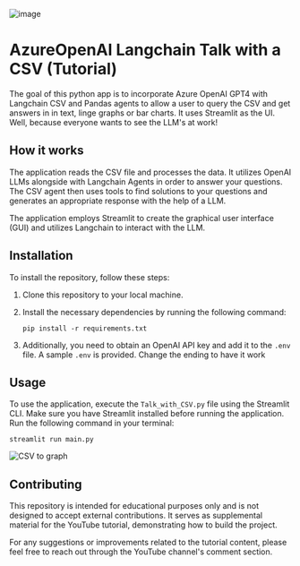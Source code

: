 ![image](https://github.com/SirRacha/AzureOpenAI-Langchain-Talk-with-CSV/assets/31993629/0ae4c709-ee39-4213-8956-76b8e044396f)


# AzureOpenAI Langchain Talk with a CSV (Tutorial)

The goal of this python app is to incorporate Azure OpenAI GPT4 with Langchain CSV and Pandas agents to allow a user to query the CSV and get answers in in text, linge graphs or bar charts.  It uses Streamlit as the UI.  Well, because everyone wants to see the LLM's at work!

## How it works

The application reads the CSV file and processes the data. It utilizes OpenAI LLMs alongside with Langchain Agents in order to answer your questions. The CSV agent then uses tools to find solutions to your questions and generates an appropriate response with the help of a LLM.

The application employs Streamlit to create the graphical user interface (GUI) and utilizes Langchain to interact with the LLM.

## Installation

To install the repository, follow these steps:

1. Clone this repository to your local machine.
2. Install the necessary dependencies by running the following command:

   ```
   pip install -r requirements.txt
   ```

3. Additionally, you need to obtain an OpenAI API key and add it to the `.env` file.  A sample `.env` is provided.  Change the ending to have it work

## Usage

To use the application, execute the `Talk_with_CSV.py` file using the Streamlit CLI. Make sure you have Streamlit installed before running the application. Run the following command in your terminal:

```
streamlit run main.py
```

![CSV to graph](https://github.com/SirRacha/AzureOpenAI-Langchain-Talk-with-CSV/assets/31993629/64ec2cd5-a214-466d-b29e-34441900fe52)


## Contributing
This repository is intended for educational purposes only and is not designed to accept external contributions. It serves as supplemental material for the YouTube tutorial, demonstrating how to build the project.

For any suggestions or improvements related to the tutorial content, please feel free to reach out through the YouTube channel's comment section.

